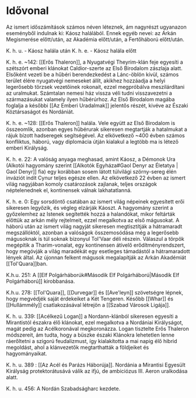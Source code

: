 # Idővonal
Az ismert időszámítások számos néven léteznek, ám nagyrészt ugyanazon eseményből indulnak ki: Káosz halálából. Ennek egyéb nevei: az Arkán Megismerése előtt/után, az Akadémia előtt/után, a Fertőháború előtt/után.

K. h. u. - Káosz halála után
K. h. e. - Káosz halála előtt


K. h. e. ~142: [[Erős Thaleron]], a Nyugatvégi Theyrim-klán feje egyesíti a szétszórt emberi klánokat Caldior-szerte az Első Birodalom zászlaja alatt. Elsőként vezeti be a hűbéri berendezkedést a Lánc-öblön kívül, számos terület élére nyugatvégi nemeseket állít, akikhez hozzáadja a helyi legerősebb törzsek vezetőinek rokonait, ezzel megpróbálva meszilárdítani az uralmukat. Számtalan nemesi ház vissza véli tudni visszavezetni a származásukat valamely ilyen hűbérúrhoz. Az Első Birodalom magába foglalja a későbbi [[Az Emberi Uradalmak]] jelentős részét, kivéve az Északi Köztársaságot és Nordániát.

K. h. e. ~128: [[Erős Thaleron]] halála. Vele együtt az Első Birodalom is összeomlik, azonban egyes hűbérurak sikeresen megtartják a hatalmukat a rájuk bízott hadseregek segítségével. Az elkövetkező ~400 évben számos konfliktus, háború, vagy diplomácia útján kialakul a legtöbb ma is létező emberi Királyság.

K. h. e. 22: A valóság anyaga meghasad, amint Káosz, a Démonok Ura (Alkotói hagyomány szerint [[Alkotók Egyháza#Gaol Denyr az Életatya | Gaol Denyr]] fia) egy korábban sosem látott túlvilági szörny-sereg élén inváziót indít Cynur teljes egésze ellen. Az elkövetkező 22 évben az ismert világ nagyjában komoly csatározások zajlanak, teljes országok néptelenednek el, kontinensek válnak lakhatatlanná.

K. h. e. 0: Egy sorsdöntő csatában az ismert világ népeinek egyesített erői sikeresen legyőzik, és végleg elzárják Káoszt. A hagyomány szerint a győzelemhez az Istenek segítették hozzá a halandókat, mikor feltárták előttük az arkán mély rejtelmeit, ezzel megalkotva az első mágusokat. A háború után az ismert világ nagyját sikeresen megtisztítják a hátramaradt megszállóktól, azonban a valóságok összemosódása még a legerősebb mágusoknak is túl soknak bizonyul Tol'Vaar déli részein. Válaszul a törpök megépítik a Tharim-vonalat, egy kontinensen átívelő erődítményrendszert, hogy megóvják a világ maradékát egy esetleges támadástól a hátramaradott lények által.
Az újonnan felkent mágusok megalapítják az Arkán Akadémiát [[Tol'Quara]]ban.

K.h.u. 251: A [[Elf Polgárháborúk#Második Elf Polgárháború|Második Elf Polgárháború]] kirobbanása.

K.h.u. 278: [[Tol'Quara]], [[Durvegar]] és [[Ave'leyn]] szövetségre lépnek, hogy megvédjék saját érdekeiket a Két Tengeren. Később [[Whar]] és [[Hullámmély]] csatlakozásával létrejön a [[Szabad Városok Ligája]].

K. h. u. 339: [[Acélkezű Logan]] a Nordann-klánból sikeresen egyesíti a Mirantistól északra élő klánokat, ezel megalkotva a Nordániai Királyságot, magát pedig az Acélkoronával megkoronázza. Logan tisztelte Erős Thaleron módszereit, ám tudta, hogy a büszke északi Klánokra lehetetlen lenne ráerőltetni a szigorú feudalizmust, így kialakította a mai napig élő hibrid megoldást, ahol a klánvezetők megtarthatták a földjeiket és hagyományaikat.

K. h. u. 389 : [[Az Acél és Parázs Háborúja]].  Nordánia a Mirantisi Egyesült Királyság protektorátusává válik az ifjú, de ambiciózus III. Aeron uralkodása alatt.

K. h. u. 456: A Nordán Szabadságharc kezdete.
